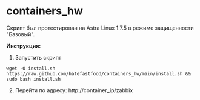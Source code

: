 # containers_hw

Скрипт был протестирован на Astra Linux 1.7.5 в режиме защищенности "Базовый".

**Инструкция:**

1) Запустить скрипт
```
wget -O install.sh https://raw.github.com/hatefastfood/containers_hw/main/install.sh && sudo bash install.sh
```

2) Перейти по адресу: http://container_ip/zabbix
